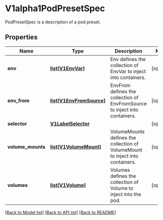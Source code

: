 # V1alpha1PodPresetSpec

PodPresetSpec is a description of a pod preset.
## Properties
Name | Type | Description | Notes
------------ | ------------- | ------------- | -------------
**env** | [**list[V1EnvVar]**](V1EnvVar.md) | Env defines the collection of EnvVar to inject into containers. | [optional] 
**env_from** | [**list[V1EnvFromSource]**](V1EnvFromSource.md) | EnvFrom defines the collection of EnvFromSource to inject into containers. | [optional] 
**selector** | [**V1LabelSelector**](V1LabelSelector.md) |  | [optional] 
**volume_mounts** | [**list[V1VolumeMount]**](V1VolumeMount.md) | VolumeMounts defines the collection of VolumeMount to inject into containers. | [optional] 
**volumes** | [**list[V1Volume]**](V1Volume.md) | Volumes defines the collection of Volume to inject into the pod. | [optional] 

[[Back to Model list]](../README.md#documentation-for-models) [[Back to API list]](../README.md#documentation-for-api-endpoints) [[Back to README]](../README.md)


